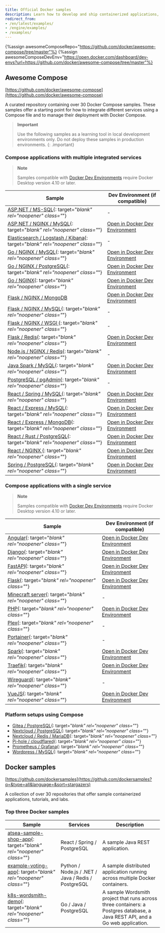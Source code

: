 ```yaml
---
title: Official Docker samples
description: Learn how to develop and ship containerized applications, by walking through samples that exhibit canonical practices.
redirect_from:
- /en/latest/examples/
- /engine/examples/
- /examples/
---
```

{%assign awesomeComposeRepo="https://github.com/docker/awesome-compose/tree/master"%}
{%assign awesomeComposeDevEnv="https://open.docker.com/dashboard/dev-envs?url=https://github.com/docker/awesome-compose/tree/master"%}

## Awesome Compose

[https://github.com/docker/awesome-compose](https://github.com/docker/awesome-compose)

A curated repository containing over 30 Docker Compose samples. These samples offer a starting point for how to integrate different services using a Compose file and to manage their deployment with Docker Compose.

> **Important**
>
> Use the following samples as a learning tool in local development environments only. Do not deploy these samples in production environments.
{: .important}

### Compose applications with multiple integrated services

> **Note**
>
> Samples compatible with [Docker Dev Environments](../desktop/dev-environments/index.md) require Docker Desktop version 4.10 or later.

| Sample | Dev Environment (if compatible) |
| ------ | ------------------------------- |
| [ASP.NET / MS-SQL]({{awesomeComposeRepo}}/aspnet-mssql){: target="_blank" rel="noopener" class="_"} | - |
| [ASP.NET / NGINX / MySQL]({{awesomeComposeRepo}}/nginx-aspnet-mysql){: target="_blank" rel="noopener" class="_"} | [Open in Docker Dev Environment]({{awesomeComposeDevEnv}}/nginx-aspnet-mysql) |
| [Elasticsearch / Logstash / Kibana]({{awesomeComposeRepo}}/elasticsearch-logstash-kibana){: target="_blank" rel="noopener" class="_"} | - |
| [Go / NGINX / MySQL]({{awesomeComposeRepo}}/nginx-golang-mysql){: target="_blank" rel="noopener" class="_"} | [Open in Docker Dev Environment]({{awesomeComposeDevEnv}}/nginx-golang-mysql) |
| [Go / NGINX / PostgreSQL]({{awesomeComposeRepo}}/nginx-golang-postgres){: target="_blank" rel="noopener" class="_"} | [Open in Docker Dev Environment]({{awesomeComposeDevEnv}}/nginx-golang-postgres) |
| [Go / NGINX]({{awesomeComposeRepo}}/nginx-golang){: target="_blank" rel="noopener" class="_"} | [Open in Docker Dev Environment]({{awesomeComposeDevEnv}}/nginx-golang) |
| [Flask / NGINX / MongoDB]({{awesomeComposeRepo}}/nginx-flask-mongo) | [Open in Docker Dev Environment]({{awesomeComposeDevEnv}}/nginx-flask-mongo) |
| [Flask / NGINX / MySQL]({{awesomeComposeRepo}}/nginx-flask-mysql){: target="_blank" rel="noopener" class="_"} | - |
| [Flask / NGINX / WSGI ]({{awesomeComposeRepo}}/nginx-wsgi-flask){: target="_blank" rel="noopener" class="_"} | - |
| [Flask / Redis]({{awesomeComposeRepo}}/flask-redis){: target="_blank" rel="noopener" class="_"}  | [Open in Docker Dev Environment]({{awesomeComposeDevEnv}}/flask-redis) |
| [Node.js / NGINX / Redis]({{awesomeComposeRepo}}/nginx-nodejs-redis){: target="_blank" rel="noopener" class="_"} | - |
| [Java Spark / MySQL]({{awesomeComposeRepo}}/sparkjava-mysql){: target="_blank" rel="noopener" class="_"}  | [Open in Docker Dev Environment]({{awesomeComposeDevEnv}}/sparkjava-mysql) |
| [PostgreSQL / pgAdmin]({{awesomeComposeRepo}}/postgresql-pgadmin){: target="_blank" rel="noopener" class="_"} | - |
| [React / Spring / MySQL]({{awesomeComposeRepo}}/react-java-mysql){: target="_blank" rel="noopener" class="_"}  | [Open in Docker Dev Environment]({{awesomeComposeDevEnv}}/react-java-mysql) |
| [React / Express / MySQL]({{awesomeComposeRepo}}/react-express-mysql){: target="_blank" rel="noopener" class="_"} | [Open in Docker Dev Environment]({{awesomeComposeDevEnv}}/react-express-mysql) |
| [React / Express / MongoDB]({{awesomeComposeRepo}}/react-express-mongodb){: target="_blank" rel="noopener" class="_"} | [Open in Docker Dev Environment]({{awesomeComposeDevEnv}}/react-express-mongodb) |
| [React / Rust / PostgreSQL]({{awesomeComposeRepo}}/react-rust-postgres){: target="_blank" rel="noopener" class="_"}  | [Open in Docker Dev Environment]({{awesomeComposeDevEnv}}/react-rust-postgres) |
| [React / NGINX ]({{awesomeComposeRepo}}/react-nginx){: target="_blank" rel="noopener" class="_"} | [Open in Docker Dev Environment]({{awesomeComposeDevEnv}}/react-nginx) |
| [Spring / PostgreSQL]({{awesomeComposeRepo}}/spring-postgres){: target="_blank" rel="noopener" class="_"}  | [Open in Docker Dev Environment]({{awesomeComposeDevEnv}}/spring-postgres) |

### Compose applications with a single service

> **Note**
>
> Samples compatible with [Docker Dev Environments](../desktop/dev-environments/index.md) require Docker Desktop version 4.10 or later.

| Sample | Dev Environment (if compatible) |
| ------ | ------------------------------- |
| [Angular]({{awesomeComposeRepo}}/angular){: target="_blank" rel="noopener" class="_"} | [Open in Docker Dev Environment]({{awesomeComposeDevEnv}}/angular) |
| [Django]({{awesomeComposeRepo}}/django){: target="_blank" rel="noopener" class="_"} | [Open in Docker Dev Environment]({{awesomeComposeDevEnv}}/django) |
| [FastAPI]({{awesomeComposeRepo}}/fastapi){: target="_blank" rel="noopener" class="_"} | [Open in Docker Dev Environment]({{awesomeComposeDevEnv}}/fastapi) |
| [Flask]({{awesomeComposeRepo}}/flask){: target="_blank" rel="noopener" class="_"} | [Open in Docker Dev Environment]({{awesomeComposeDevEnv}}/flask) |
| [Minecraft server]({{awesomeComposeRepo}}/minecraft){: target="_blank" rel="noopener" class="_"} | - |
| [PHP]({{awesomeComposeRepo}}/apache-php){: target="_blank" rel="noopener" class="_"} | [Open in Docker Dev Environment]({{awesomeComposeDevEnv}}/apache-php) |
| [Plex]({{awesomeComposeRepo}}/plex){: target="_blank" rel="noopener" class="_"} | - |
| [Portainer]({{awesomeComposeRepo}}/portainer){: target="_blank" rel="noopener" class="_"} | - |
| [Spark]({{awesomeComposeRepo}}/sparkjava){: target="_blank" rel="noopener" class="_"} | [Open in Docker Dev Environment]({{awesomeComposeDevEnv}}/sparkjava) |
| [Traefik]({{awesomeComposeRepo}}/traefik-golang){: target="_blank" rel="noopener" class="_"} | [Open in Docker Dev Environment]({{awesomeComposeDevEnv}}/traefik-golang) |
| [Wireguard]({{awesomeComposeRepo}}/wireguard){: target="_blank" rel="noopener" class="_"} | - |
| [VueJS]({{awesomeComposeRepo}}/vuejs){: target="_blank" rel="noopener" class="_"} | [Open in Docker Dev Environment]({{awesomeComposeDevEnv}}/vuejs) |

### Platform setups using Compose

- [Gitea / PostgreSQL]({{awesomeComposeRepo}}/gitea-postgres){: target="_blank" rel="noopener" class="_"}
- [Nextcloud / PostgreSQL]({{awesomeComposeRepo}}/nextcloud-postgres){: target="_blank" rel="noopener" class="_"}
- [Nextcloud / Redis / MariaDB]({{awesomeComposeRepo}}/nextcloud-redis-mariadb){: target="_blank" rel="noopener" class="_"}
- [Pi-hole / cloudflared]({{awesomeComposeRepo}}/pihole-cloudflared-DoH){: target="_blank" rel="noopener" class="_"}
- [Prometheus / Grafana]({{awesomeComposeRepo}}/prometheus-grafana){: target="_blank" rel="noopener" class="_"}
- [Wordpress / MySQL]({{awesomeComposeRepo}}/wordpress-mysql){: target="_blank" rel="noopener" class="_"}

## Docker samples

[https://github.com/dockersamples](https://github.com/dockersamples?q=&type=all&language=&sort=stargazers)

A collection of over 30 repositories that offer sample containerized applications, tutorials, and labs.

### Top three Docker samples

| Sample | Services | Description |
| ------ | -------- | ----------- |
| [atsea-sample-shop-app](https://github.com/dockersamples/atsea-sample-shop-app){: target="_blank" rel="noopener" class="_"} | React / Spring / PostgreSQL | A sample Java REST application. |
| [example-voting-app](https://github.com/dockersamples/example-voting-app){: target="_blank" rel="noopener" class="_"} | Python / Node.js / .NET / Java / Redis / PostgreSQL | A sample distributed application running across multiple Docker containers. |
| [k8s-wordsmith-demo](https://github.com/dockersamples/k8s-wordsmith-demo){: target="_blank" rel="noopener" class="_"} | Go / Java / PostgreSQL | A sample Wordsmith project that runs across three containers: a Postgres database, a Java REST API, and a Go web application. |
